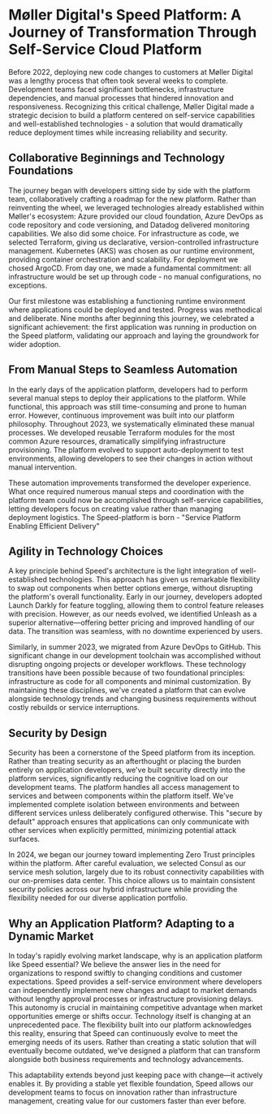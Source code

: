 
# Møller Digital's Speed Platform: A Journey of Transformation Through Self-Service Cloud Platform

Before 2022, deploying new code changes to customers at Møller Digital was a lengthy process that often took several weeks to complete. 
Development teams faced significant bottlenecks, infrastructure dependencies, and manual processes that hindered innovation and responsiveness. 
Recognizing this critical challenge, Møller Digital made a strategic decision to build a platform centered on self-service capabilities and well-established technologies - 
a solution that would dramatically reduce deployment times while increasing reliability and security.

## Collaborative Beginnings and Technology Foundations

The journey began with developers sitting side by side with the platform team, collaboratively crafting a roadmap for the new platform. 
Rather than reinventing the wheel, we leveraged technologies already established within Møller's ecosystem: Azure provided our cloud foundation, 
Azure DevOps as code repository and code versioning, and Datadog delivered monitoring capabilities.
We also did some choice. For infrastructure as code, we selected Terraform, giving us declarative, version-controlled infrastructure management. Kubernetes (AKS) was chosen as our runtime 
environment, providing container orchestration and scalability. For deployment we chosed ArgoCD. From day one, we made a fundamental commitment: all infrastructure would be set up through code - no manual configurations, no exceptions.

Our first milestone was establishing a functioning runtime environment where applications could be deployed and tested. Progress was methodical and deliberate. Nine months after beginning this journey, 
we celebrated a significant achievement: the first application was running in production on the Speed platform, validating our approach and laying the groundwork for wider adoption.


## From Manual Steps to Seamless Automation

In the early days of the application platform, developers had to perform several manual steps to deploy their applications to the platform. While functional, this approach was still time-consuming 
and prone to human error. However, continuous improvement was built into our platform philosophy.  Throughout 2023, we systematically eliminated these manual processes. We developed reusable Terraform modules 
for the most common Azure resources, dramatically simplifying infrastructure provisioning. The platform evolved to support auto-deployment to test environments, allowing developers to 
see their changes in action without manual intervention.

These automation improvements transformed the developer experience. What once required numerous manual steps and coordination with the platform team could now be accomplished 
through self-service capabilities, letting developers focus on creating value rather than managing deployment logistics. The Speed-platform is born - "Service Platform Enabling Efficient Delivery"

## Agility in Technology Choices

A key principle behind Speed's architecture is the light integration of well-established technologies. This approach has given us remarkable flexibility to swap out components when 
better options emerge, without disrupting the platform's overall functionality. Early in our journey, developers adopted Launch Darkly for feature toggling, allowing them to control
feature releases with precision. However, as our needs evolved, we identified Unleash as a superior alternative—offering better pricing and improved handling of our data. 
The transition was seamless, with no downtime experienced by users.

Similarly, in summer 2023, we migrated from Azure DevOps to GitHub. This significant change in our development toolchain was accomplished without disrupting ongoing projects or 
developer workflows.  These technology transitions have been possible because of two foundational principles: infrastructure as code for all components and minimal customization. 
By maintaining these disciplines, we've created a platform that can evolve alongside technology trends and changing business requirements without costly rebuilds or service interruptions.

## Security by Design
Security has been a cornerstone of the Speed platform from its inception. Rather than treating security as an afterthought or placing the burden entirely on application developers, 
we've built security directly into the platform services, significantly reducing the cognitive load on our development teams.
The platform handles all access management to services and between components within the platform itself. We've implemented complete isolation between environments and between 
different services unless deliberately configured otherwise. This "secure by default" approach ensures that applications can only communicate with other services when explicitly 
permitted, minimizing potential attack surfaces.

In 2024, we began our journey toward implementing Zero Trust principles within the platform. After careful evaluation, we selected Consul as our service mesh solution, 
largely due to its robust connectivity capabilities with our on-premises data center. This choice allows us to maintain consistent security policies across our hybrid infrastructure 
while providing the flexibility needed for our diverse application portfolio.

## Why an Application Platform? Adapting to a Dynamic Market

In today's rapidly evolving market landscape, why is an application platform like Speed essential? We believe the answer lies in the need for organizations to respond 
swiftly to changing conditions and customer expectations. Speed provides a self-service environment where developers can independently implement new changes and adapt to market 
demands without lengthy approval processes or infrastructure provisioning delays. This autonomy is crucial in maintaining competitive advantage when market opportunities emerge or 
shifts occur. Technology itself is changing at an unprecedented pace. The flexibility built into our platform acknowledges this reality, ensuring that Speed can continuously evolve to 
meet the emerging needs of its users. Rather than creating a static solution that will eventually become outdated, we've designed a platform that can transform alongside both business 
requirements and technology advancements. 

This adaptability extends beyond just keeping pace with change—it actively enables it. By providing a stable yet flexible foundation, Speed allows our development teams to focus on 
innovation rather than infrastructure management, creating value for our customers faster than ever before.

